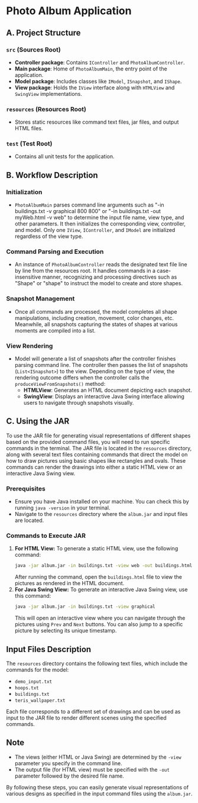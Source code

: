 # Photo Album Application

## A. Project Structure

### `src` (Sources Root)
- **Controller package**: Contains `IController` and `PhotoAlbumController`.
- **Main package**: Home of `PhotoAlbumMain`, the entry point of the application.
- **Model package**: Includes classes like `IModel`, `ISnapshot`, and `IShape`.
- **View package**: Holds the `IView` interface along with `HTMLView` and `SwingView` implementations.

### `resources` (Resources Root)
- Stores static resources like command text files, jar files, and output HTML files.

### `test` (Test Root)
- Contains all unit tests for the application.

## B. Workflow Description

### Initialization
- `PhotoAlbumMain` parses command line arguments such as "-in buildings.txt -v graphical 800 800" or "-in buildings.txt -out myWeb.html -v web" to determine the input file name, view type, and other parameters. It then initializes the corresponding view, controller, and model. Only one `IView`, `IController`, and `IModel` are initialized regardless of the view type.

### Command Parsing and Execution
- An instance of `PhotoAlbumController` reads the designated text file line by line from the resources root. It handles commands in a case-insensitive manner, recognizing and processing directives such as "Shape" or "shape" to instruct the model to create and store shapes.

### Snapshot Management
- Once all commands are processed, the model completes all shape manipulations, including creation, movement, color changes, etc. Meanwhile, all snapshots capturing the states of shapes at various moments are compiled into a list.

### View Rendering
- Model will generate a list of snapshots after the controller finishes parsing command line. The controller then passes the list of snapshots (`List<ISnapshot>`) to the view. Depending on the type of view, the rendering outcome differs when the controller calls the `produceViewFromSnapshots()` method:
  - **HTMLView**: Generates an HTML document depicting each snapshot.
  - **SwingView**: Displays an interactive Java Swing interface allowing users to navigate through snapshots visually.

## C. Using the JAR

To use the JAR file for generating visual representations of different shapes based on the provided command files, you will need to run specific commands in the terminal. The JAR file is located in the `resources` directory, along with several text files containing commands that direct the model on how to draw pictures using basic shapes like rectangles and ovals. These commands can render the drawings into either a static HTML view or an interactive Java Swing view.

### Prerequisites

- Ensure you have Java installed on your machine. You can check this by running `java -version` in your terminal.
- Navigate to the `resources` directory where the `album.jar` and input files are located.

### Commands to Execute JAR

1. **For HTML View:**
   To generate a static HTML view, use the following command:
   ```bash
   java -jar album.jar -in buildings.txt -view web -out buildings.html
   ```
   After running the command, open the `buildings.html` file to view the pictures as rendered in the HTML 
   document.
2. **For Java Swing View:**
   To generate an interactive Java Swing view, use this command:
   ```bash
   java -jar album.jar -in buildings.txt -view graphical
   ```
   This will open an interactive view where you can navigate through the pictures using `Prev` and `Next` 
   buttons. You can also jump to a specific picture by selecting its unique timestamp.
   
## Input Files Description

The `resources` directory contains the following text files, which include the commands for the model:
- `demo_input.txt`
- `hoops.txt`
- `buildings.txt`
- `teris_wallpaper.txt`

Each file corresponds to a different set of drawings and can be used as input to the JAR file to render different scenes using the specified commands.

## Note

- The views (either HTML or Java Swing) are determined by the `-view` parameter you specify in the command line.
- The output file (for HTML view) must be specified with the `-out` parameter followed by the desired file name.

By following these steps, you can easily generate visual representations of various designs as specified in the input command files using the `album.jar`.

   
